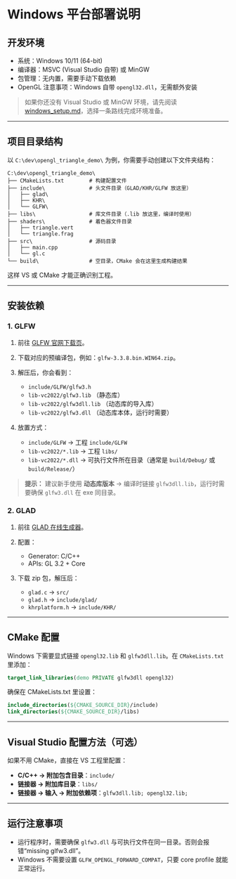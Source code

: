 # Windows 平台部署说明

## 开发环境

* 系统：Windows 10/11 (64-bit)
* 编译器：MSVC (Visual Studio 自带) 或 MinGW
* 包管理：无内置，需要手动下载依赖
* OpenGL 注意事项：Windows 自带 `opengl32.dll`，无需额外安装

> 如果你还没有 Visual Studio 或 MinGW 环境，请先阅读 [windows\_setup.md](./windows_setup.md)，选择一条路线完成环境准备。

---

## 项目目录结构

以 `C:\dev\opengl_triangle_demo\` 为例，你需要手动创建以下文件夹结构：

```
C:\dev\opengl_triangle_demo\
├── CMakeLists.txt        # 构建配置文件
├── include\              # 头文件目录（GLAD/KHR/GLFW 放这里）
│   ├── glad\
│   ├── KHR\
│   └── GLFW\
├── libs\                 # 库文件目录（.lib 放这里，编译时使用）
├── shaders\              # 着色器文件目录
│   ├── triangle.vert
│   └── triangle.frag
├── src\                  # 源码目录
│   ├── main.cpp
│   └── gl.c
└── build\                # 空目录，CMake 会在这里生成构建结果
```

这样 VS 或 CMake 才能正确识别工程。

---

## 安装依赖

### 1. GLFW

1. 前往 [GLFW 官网下载页](https://www.glfw.org/download.html)。

2. 下载对应的预编译包，例如：`glfw-3.3.8.bin.WIN64.zip`。

3. 解压后，你会看到：

   * `include/GLFW/glfw3.h`
   * `lib-vc2022/glfw3.lib` （静态库）
   * `lib-vc2022/glfw3dll.lib` （动态库的导入库）
   * `lib-vc2022/glfw3.dll` （动态库本体，运行时需要）

4. 放置方式：

   * `include/GLFW` → 工程 `include/GLFW`
   * `lib-vc2022/*.lib` → 工程 `libs/`
   * `lib-vc2022/*.dll` → 可执行文件所在目录（通常是 `build/Debug/` 或 `build/Release/`）

> **提示：** 建议新手使用 **动态库版本** → 编译时链接 `glfw3dll.lib`，运行时需要确保 `glfw3.dll` 在 exe 同目录。

### 2. GLAD

1. 前往 [GLAD 在线生成器](https://gen.glad.sh/)。
2. 配置：

   * Generator: C/C++
   * APIs: GL 3.2 + Core
3. 下载 zip 包，解压后：

   * `glad.c` → `src/`
   * `glad.h` → `include/glad/`
   * `khrplatform.h` → `include/KHR/`

---

## CMake 配置

Windows 下需要显式链接 `opengl32.lib` 和 `glfw3dll.lib`。在 `CMakeLists.txt` 里添加：

```cmake
target_link_libraries(demo PRIVATE glfw3dll opengl32)
```

确保在 CMakeLists.txt 里设置：

```cmake
include_directories(${CMAKE_SOURCE_DIR}/include)
link_directories(${CMAKE_SOURCE_DIR}/libs)
```

---

## Visual Studio 配置方法（可选）

如果不用 CMake，直接在 VS 工程里配置：

* **C/C++ → 附加包含目录**：`include/`
* **链接器 → 附加库目录**：`libs/`
* **链接器 → 输入 → 附加依赖项**：`glfw3dll.lib; opengl32.lib;`

---

## 运行注意事项

* 运行程序时，需要确保 `glfw3.dll` 与可执行文件在同一目录。否则会报错“missing glfw3.dll”。
* Windows 不需要设置 `GLFW_OPENGL_FORWARD_COMPAT`，只要 core profile 就能正常运行。
